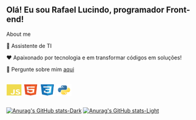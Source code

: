 ## Olá! Eu sou Rafael Lucindo, programador Front-end!
 

About me

💼 Assistente de TI

❤️ Apaixonado por tecnologia e em transformar códigos em soluções!

💬 Pergunte sobre mim <a href="instagram.com/rafaellucindoficial">aqui</a>


<div style="display: inline_block"><br>
  <img align="center" alt="Rafa-Js" height="30" width="40" src="https://raw.githubusercontent.com/devicons/devicon/master/icons/javascript/javascript-plain.svg">
  <img align="center" alt="Rafa-HTML" height="30" width="40" src="https://raw.githubusercontent.com/devicons/devicon/master/icons/html5/html5-original.svg">
  <img align="center" alt="Rafa-CSS" height="30" width="40" src="https://raw.githubusercontent.com/devicons/devicon/master/icons/css3/css3-original.svg">
  <img align="center" alt="Rafa-Python" height="30" width="40" src="https://raw.githubusercontent.com/devicons/devicon/master/icons/python/python-original.svg">
</div><br/>



[![Anurag's GitHub stats-Dark](https://github-readme-stats.vercel.app/api?username=rafaellucindo&show_icons=true&theme=dark#gh-dark-mode-only)](https://github.com/anuraghazra/github-readme-stats#gh-dark-mode-only)
[![Anurag's GitHub stats-Light](https://github-readme-stats.vercel.app/api?username=rafaellucindo&show_icons=true&theme=default#gh-light-mode-only)](https://github.com/anuraghazra/github-readme-stats#gh-light-mode-only)
